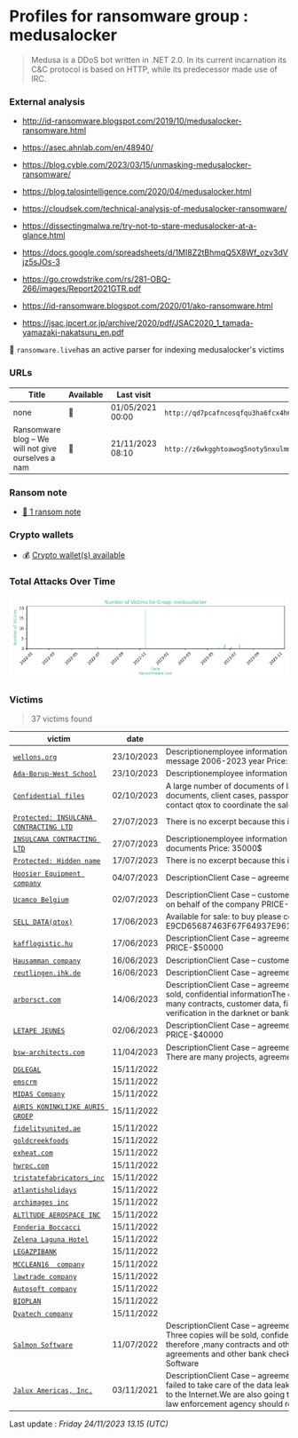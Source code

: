 # Profiles for ransomware group : **medusalocker**


> Medusa is a DDoS bot written in .NET 2.0. In its current incarnation its C&C protocol is based on HTTP, while its predecessor made use of IRC.

### External analysis
- http://id-ransomware.blogspot.com/2019/10/medusalocker-ransomware.html

- https://asec.ahnlab.com/en/48940/

- https://blog.cyble.com/2023/03/15/unmasking-medusalocker-ransomware/

- https://blog.talosintelligence.com/2020/04/medusalocker.html

- https://cloudsek.com/technical-analysis-of-medusalocker-ransomware/

- https://dissectingmalwa.re/try-not-to-stare-medusalocker-at-a-glance.html

- https://docs.google.com/spreadsheets/d/1MI8Z2tBhmqQ5X8Wf_ozv3dVjz5sJOs-3

- https://go.crowdstrike.com/rs/281-OBQ-266/images/Report2021GTR.pdf

- https://id-ransomware.blogspot.com/2020/01/ako-ransomware.html

- https://jsac.jpcert.or.jp/archive/2020/pdf/JSAC2020_1_tamada-yamazaki-nakatsuru_en.pdf


🔎 `ransomware.live`has an active  parser for indexing medusalocker's victims

### URLs
| Title | Available | Last visit | fqdn | Screenshot 
|---|---|---|---|---|
| none | 🔴 | 01/05/2021 00:00 | `http://qd7pcafncosqfqu3ha6fcx4h6sr7tzwagzpcdcnytiw3b6varaeqv5yd.onion` | <a href="https://images.ransomware.live/screenshots/qd7pcafncosqfqu3ha6fcx4h6sr7tzwagzpcdcnytiw3b6varaeqv5yd-onion.png" target=_blank>📸</a> | 
| Ransomware blog – We will not give ourselves a nam | 🔴 | 21/11/2023 08:10 | `http://z6wkgghtoawog5noty5nxulmmt2zs7c3yvwr22v4czbffdoly2kl4uad.onion` | <a href="https://images.ransomware.live/screenshots/z6wkgghtoawog5noty5nxulmmt2zs7c3yvwr22v4czbffdoly2kl4uad-onion.png" target=_blank>📸</a> | 


### Ransom note
* [📝 1 ransom note](notes/medusalocker)

### Crypto wallets
* 💰 <a href="/#/crypto/medusalocker.md">Crypto wallet(s) available</a>


### Total Attacks Over Time

![Statistics](../graphs/stats-medusalocker.png)


### Victims

> 37 victims found

| victim | date | Description | Screenshot | 
|---|---|---|---|
| [`wellons.org`](https://google.com/search?q=wellons.org) | 23/10/2023 | Descriptionemployee information – agreement – customer email(.xls)- pst files 15+GB all outlook message 2006-2023 year Price: 55000$ | <a href="https://images.ransomware.live/screenshots/posts/b4ede9c7eb715fa1f48b33cc7129aa8c.png" target=_blank>📸</a> |
| [`Ada-Borup-West School`](https://google.com/search?q=Ada-Borup-West+School) | 23/10/2023 | Descriptionemployee information – student information – all contracts Price: 35000$ | <a href="https://images.ransomware.live/screenshots/posts/79a7991c6ba8c89bbc0a677fc8ca8865.png" target=_blank>📸</a> |
| [`Confidential files`](https://google.com/search?q=Confidential+files) | 02/10/2023 | A large number of documents of large companies are available for sale Revenue-$10-$70kk Financial documents, client cases, passports, tax evasion and many other documents are in closed sale, please contact qtox to coordinate the sale | <a href="https://images.ransomware.live/screenshots/posts/53f3096e9fdfa8540faa4974dcb0c02d.png" target=_blank>📸</a> |
| [`Protected: INSULCANA CONTRACTING LTD`](https://google.com/search?q=Protected%3A+INSULCANA+CONTRACTING+LTD) | 27/07/2023 | There is no excerpt because this is a protected post. | <a href="https://images.ransomware.live/screenshots/posts/8f28a261d458ace33b560c116aa9105b.png" target=_blank>📸</a> |
| [`INSULCANA CONTRACTING LTD`](https://google.com/search?q=INSULCANA+CONTRACTING+LTD) | 27/07/2023 | Descriptionemployee information – agreement – customer email(.xls)- passport all canada and other documents Price: 35000$ | <a href="https://images.ransomware.live/screenshots/posts/8f28a261d458ace33b560c116aa9105b.png" target=_blank>📸</a> |
| [`Protected: Hidden name`](https://google.com/search?q=Protected%3A+Hidden+name) | 17/07/2023 | There is no excerpt because this is a protected post. | <a href="https://images.ransomware.live/screenshots/posts/f2e6730a557ae6b92f7a124ea71fdeaa.png" target=_blank>📸</a> |
| [`Hoosier Equipment company`](https://google.com/search?q=Hoosier+Equipment+company) | 04/07/2023 | DescriptionClient Case – agreement – email(.msg)- and other documents Price: 60000$ | <a href="https://images.ransomware.live/screenshots/posts/e327d9a67253efb531e2ff6acbe94174.png" target=_blank>📸</a> |
| [`Ucamco Belgium`](https://google.com/search?q=Ucamco+Belgium) | 02/07/2023 | DescriptionClient Case – customers email-Audit information-There is also access to email for newsletters on behalf of the company PRICE-$80000 | <a href="https://images.ransomware.live/screenshots/posts/cb0a34428452c895edfa0da479c5ce79.png" target=_blank>📸</a> |
| [`SELL DATA(qtox)`](https://google.com/search?q=SELL+DATA%28qtox%29) | 17/06/2023 | Available for sale: to buy please contact qtox price negotiable qtox-E9CD65687463F67F64937E961DD723DC82C79CB548375AAE8AA4A0698D356C5E7E157B22E8CD | <a href="https://images.ransomware.live/screenshots/posts/62933b3e3b0e9a391e66c74814c09b89.png" target=_blank>📸</a> |
| [`kafflogistic.hu`](https://google.com/search?q=kafflogistic.hu) | 17/06/2023 | DescriptionClient Case – agreement – email(outlook files)- contracts – and other documents PRICE-$50000 | <a href="https://images.ransomware.live/screenshots/posts/5175ee93d68cfec7a8ae9b2475215564.png" target=_blank>📸</a> |
| [`Hausamman company`](https://google.com/search?q=Hausamman+company) | 16/06/2023 | DescriptionClient Case – customers email-documents PRICE-$20000 | <a href="https://images.ransomware.live/screenshots/posts/e2d893c5a58e9e66e1ab67d974fa64e8.png" target=_blank>📸</a> |
| [`reutlingen.ihk.de`](https://google.com/search?q=reutlingen.ihk.de) | 16/06/2023 | DescriptionClient Case – agreement – email(.msg)- contracts – and other documents PRICE-$80000 | <a href="https://images.ransomware.live/screenshots/posts/7bac500092f284ee1be91441de05b9ff.png" target=_blank>📸</a> |
| [`arborsct.com`](https://google.com/search?q=arborsct.com) | 14/06/2023 | DescriptionClient Case – agreement – email(.msg)- and other documents Price: 60000$ One copy will be sold, confidential informationThe company did not take care of the data leak, and therefore we will sell many contracts, customer data, financial component and other documentsin one lot for $ 60,000 for verification in the darknet or bank | <a href="https://images.ransomware.live/screenshots/posts/d568d543cca81c4c3f58764f1cf185ba.png" target=_blank>📸</a> |
| [`LETAPE JEUNES`](https://google.com/search?q=LETAPE+JEUNES) | 02/06/2023 | DescriptionClient Case – agreement – email(.msg)- contracts – and other documents(passports) PRICE-$40000 | <a href="https://images.ransomware.live/screenshots/posts/d5a88117cb439be8bcb23b748af9311c.png" target=_blank>📸</a> |
| [`bsw-architects.com`](https://google.com/search?q=bsw-architects.com) | 11/04/2023 | DescriptionClient Case – agreement – email(.msg)- contracts – and other documents PRICE-$80000 There are many projects, agreements and contracts that can be sold separately | <a href="https://images.ransomware.live/screenshots/posts/fa8ca644b929ee3b4b248bc2cd4c4e7f.png" target=_blank>📸</a> |
| [`DGLEGAL`](https://google.com/search?q=DGLEGAL) | 15/11/2022 |   |   |
| [`emscrm`](https://google.com/search?q=emscrm) | 15/11/2022 |   |   |
| [`MIDAS Company`](https://google.com/search?q=MIDAS+Company) | 15/11/2022 |   |   |
| [`AURIS KONINKLIJKE AURIS GROEP`](https://google.com/search?q=AURIS+KONINKLIJKE+AURIS+GROEP) | 15/11/2022 |   |   |
| [`fidelityunited.ae`](https://google.com/search?q=fidelityunited.ae) | 15/11/2022 |   |   |
| [`goldcreekfoods`](https://google.com/search?q=goldcreekfoods) | 15/11/2022 |   |   |
| [`exheat.com`](https://google.com/search?q=exheat.com) | 15/11/2022 |   |   |
| [`hwrpc.com`](https://google.com/search?q=hwrpc.com) | 15/11/2022 |   |   |
| [`tristatefabricators_inc`](https://google.com/search?q=tristatefabricators_inc) | 15/11/2022 |   |   |
| [`atlantisholidays`](https://google.com/search?q=atlantisholidays) | 15/11/2022 |   |   |
| [`archimages inc`](https://google.com/search?q=archimages+inc) | 15/11/2022 |   |   |
| [`ALTlTUDE AEROSPACE INC`](https://google.com/search?q=ALTlTUDE+AEROSPACE+INC) | 15/11/2022 |   |   |
| [`Fonderia Boccacci`](https://google.com/search?q=Fonderia+Boccacci) | 15/11/2022 |   |   |
| [`Zelena Laguna Hotel`](https://google.com/search?q=Zelena+Laguna+Hotel) | 15/11/2022 |   |   |
| [`LEGAZPIBANK`](https://google.com/search?q=LEGAZPIBANK) | 15/11/2022 |   |   |
| [`MCCLEAN16  company`](https://google.com/search?q=MCCLEAN16++company) | 15/11/2022 |   |   |
| [`lawtrade company`](https://google.com/search?q=lawtrade+company) | 15/11/2022 |   |   |
| [`Autosoft company`](https://google.com/search?q=Autosoft+company) | 15/11/2022 |   |   |
| [`BIOPLAN`](https://google.com/search?q=BIOPLAN) | 15/11/2022 |   |   |
| [`Dyatech company`](https://google.com/search?q=Dyatech+company) | 15/11/2022 |   |   |
| [`Salmon Software`](https://google.com/search?q=Salmon+Software) | 11/07/2022 | DescriptionClient Case – agreement – email(.msg)- passport- and other documents Price: 120000$ Three copies will be sold, confidential informationThe company failed to take care of the data leak and therefore ,many contracts and other documents have been leaked to the Internet.Other: contracts, agreements and other bank checks, we will sell everything in one lot for… Continue reading Salmon Software | <a href="https://images.ransomware.live/screenshots/posts/5b389655d0ce1d02d33b60374920a2aa.png" target=_blank>📸</a> |
| [`Jalux Americas, Inc.`](https://google.com/search?q=Jalux+Americas%2C+Inc.) | 03/11/2021 | DescriptionClient Case – agreement – email(.msg) – and other documents Price: 160000$The company failed to take care of the data leak and therefore ,many contracts and other documents have been leaked to the Internet.We are also going to provide any documents related to the aforementioned company if any law enforcement agency should request it | <a href="https://images.ransomware.live/screenshots/posts/aa7565e150fbd0dbaf77b0f8c0767276.png" target=_blank>📸</a> |



Last update : _Friday 24/11/2023 13.15 (UTC)_
